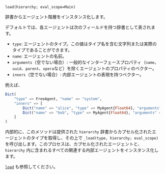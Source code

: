 ```
load(hierarchy; eval_scope=Main)
```

辞書からエージェント階層をインスタンス化します。

デフォルトでは、各エージェントは次のフィールドを持つ辞書として表されます。

  * `type`: エージェントのタイプ。この値はタイプ名を含む文字列または実際のタイプであることができます。
  * `name`: エージェントの名前。
  * `arguments`（空でない場合）: 一般的なインターフェースプロパティ（`name`、`uuid`、`parent`、`opera`など）を除くエージェントのプロパティのベクター。
  * `inners`（空でない場合）: 内部エージェントの表現を持つベクター。

例えば、

```julia
Dict(
    "type" => FreeAgent, "name" => "system", 
    "inners" => [
        Dict("name" => "alice", "type" => MyAgent{Float64}, "arguments" => Any[0.0, 1.0]),
        Dict("name" => "bob", "type" => MyAgent{Float64}, "arguments" => Any[0.0, 1.5]),
    ]
)
```

内部的に、このメソッドは提供された `hierarchy` 辞書からカプセル化されたエージェントのタイプを取得し、その上で `_load(type, hierarchy; eval_scope)` を呼び出します。このプロセスは、カプセル化されたエージェントと、`hierarchy` 内に含まれるすべての関連する内部エージェントをインスタンス化します。

[`load`](@ref) も参照してください。
